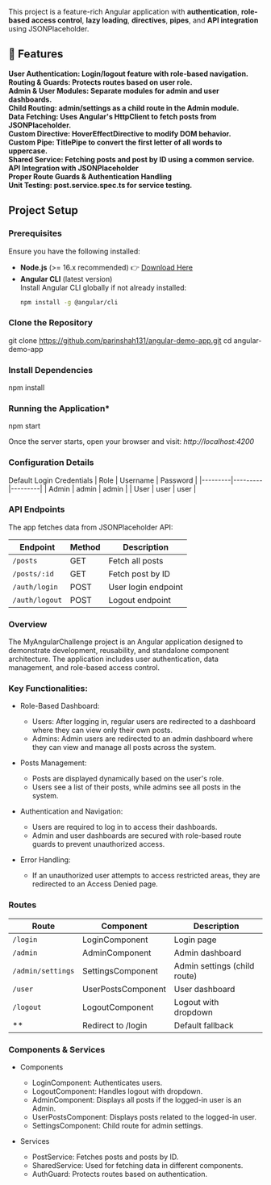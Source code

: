 This project is a feature-rich Angular application with **authentication**, **role-based access control**, **lazy loading**, **directives**, **pipes**, and **API integration** using JSONPlaceholder.

## 🚀 Features
 **User Authentication: Login/logout feature with role-based navigation.**
 **Routing & Guards: Protects routes based on user role.**  
 **Admin & User Modules: Separate modules for admin and user dashboards.**  
 **Child Routing: admin/settings as a child route in the Admin module.**  
 **Data Fetching: Uses Angular's HttpClient to fetch posts from JSONPlaceholder.**  
 **Custom Directive: HoverEffectDirective to modify DOM behavior.**  
 **Custom Pipe: TitlePipe to convert the first letter of all words to uppercase.**  
 **Shared Service: Fetching posts and post by ID using a common service.**  
 **API Integration with JSONPlaceholder**  
 **Proper Route Guards & Authentication Handling**  
 **Unit Testing: post.service.spec.ts for service testing.**  

 ## Project Setup

 ### **Prerequisites**
Ensure you have the following installed:
- **Node.js** (>= 16.x recommended) 👉 [Download Here](https://nodejs.org/)
- **Angular CLI** (latest version)  
  Install Angular CLI globally if not already installed:
  ```sh
  npm install -g @angular/cli


### **Clone the Repository**
git clone https://github.com/parinshah131/angular-demo-app.git
cd angular-demo-app

### **Install Dependencies**
npm install

### **Running the Application***
npm start

Once the server starts, open your browser and visit:
*http://localhost:4200*

### **Configuration Details**

Default Login Credentials
| Role    | Username | Password |
|---------|---------|---------|
| Admin   | admin   | admin   |
| User    | user    | user    |

### **API Endpoints**

The app fetches data from JSONPlaceholder API:

| Endpoint            | Method | Description             |
|---------------------|--------|-------------------------|
| `/posts`           | GET    | Fetch all posts         |
| `/posts/:id`       | GET    | Fetch post by ID        |
| `/auth/login`      | POST   | User login endpoint     |
| `/auth/logout`     | POST   | Logout endpoint         |


### **Overview**

The MyAngularChallenge project is an Angular application designed to demonstrate development, reusability, and standalone component architecture. The application includes user authentication, data management, and role-based access control.

### **Key Functionalities:**

- Role-Based Dashboard:

  - Users: After logging in, regular users are redirected to a dashboard where they can view only their own posts.
  - Admins: Admin users are redirected to an admin dashboard where they can view and manage all posts across the system.

- Posts Management:
    - Posts are displayed dynamically based on the user's role.
    - Users see a list of their posts, while admins see all posts in the system.

- Authentication and Navigation:
   - Users are required to log in to access their dashboards.
   - Admin and user dashboards are secured with role-based route guards to prevent unauthorized access.

- Error Handling:
   - If an unauthorized user attempts to access restricted areas, they are redirected to an Access Denied page.

### **Routes**

| Route            | Component | Description             |
|---------------------|--------|-------------------------|
| `/login`           | LoginComponent    | Login page         |
| `/admin`       | AdminComponent    | Admin dashboard       |
| `/admin/settings`      | SettingsComponent   | Admin settings (child route)   |
| `/user`     | UserPostsComponent   | User dashboard       |
| `/logout`   | LogoutComponent   | Logout with dropdown |
| **          | Redirect to /login | Default fallback |


### **Components & Services**

  - Components
    - LoginComponent: Authenticates users.
    - LogoutComponent: Handles logout with dropdown.
    - AdminComponent: Displays all posts if the logged-in user is an Admin.
    - UserPostsComponent: Displays posts related to the logged-in user.
    - SettingsComponent: Child route for admin settings.
   
  - Services
    - PostService: Fetches posts and posts by ID.
    - SharedService: Used for fetching data in different components.
    - AuthGuard: Protects routes based on authentication.
